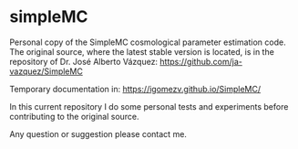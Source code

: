# simpleMC

Personal copy of the SimpleMC cosmological parameter estimation code. The original source, where the latest stable version is located, is in the repository of Dr. José Alberto Vázquez: https://github.com/ja-vazquez/SimpleMC 

Temporary documentation in: https://igomezv.github.io/SimpleMC/ 

In this current repository I do some personal tests and experiments before contributing to the original source. 

Any question or suggestion please contact me. 
